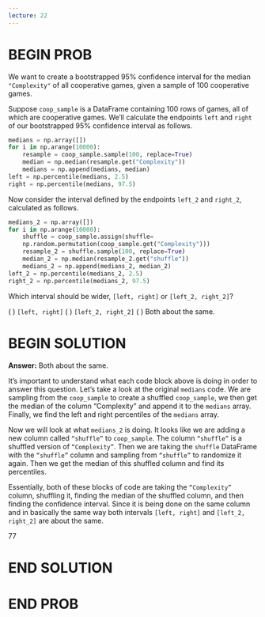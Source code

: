 ```yaml
---
lecture: 22
---
```


# BEGIN PROB
We want to create a bootstrapped 95% confidence interval for the median `"Complexity"` of all cooperative games, given a sample of 100 cooperative games.

Suppose `coop_sample` is a DataFrame containing 100 rows of games, all of which are cooperative games. We’ll calculate the endpoints `left` and `right` of our bootstrapped 95% confidence interval as follows.

```py
medians = np.array([])
for i in np.arange(10000):
    resample = coop_sample.sample(100, replace=True)
    median = np.median(resample.get("Complexity"))
    medians = np.append(medians, median)
left = np.percentile(medians, 2.5)
right = np.percentile(medians, 97.5)
```

Now consider the interval defined by the endpoints `left_2` and `right_2`, calculated as follows.

```py
medians_2 = np.array([])
for i in np.arange(10000):
    shuffle = coop_sample.assign(shuffle=
    np.random.permutation(coop_sample.get("Complexity")))
    resample_2 = shuffle.sample(100, replace=True)
    median_2 = np.median(resample_2.get("shuffle"))
    medians_2 = np.append(medians_2, median_2)
left_2 = np.percentile(medians_2, 2.5)
right_2 = np.percentile(medians_2, 97.5)
```

Which interval should be wider, `[left, right]` or `[left_2, right_2]`?

( ) `[left, right]`
( ) `[left_2, right_2]`
( ) Both about the same.

# BEGIN SOLUTION

**Answer:** Both about the same.

It’s important to understand what each code block above is doing in order to answer this question. Let’s take a look at the original `medians` code. We are sampling from the `coop_sample` to create a shuffled `coop_sample`, we then get the median of the column “Complexity” and append it to the `medians` array. Finally, we find the left and right percentiles of the `medians` array.

Now we will look at what `medians_2` is doing. It looks like we are adding a new column called `“shuffle”` to `coop_sample`. The column `“shuffle”`  is a shuffled version of `“Complexity”`. Then we are taking the `shuffle` DataFrame with the `“shuffle”` column and sampling from `“shuffle”` to randomize it again. Then we get the median of this shuffled column and find its percentiles.

Essentially, both of these blocks of code are taking the `“Complexity”` column, shuffling it, finding the median of the shuffled column, and then finding the confidence interval. Since it is being done on the same column and in basically the same way both intervals `[left, right]` and `[left_2, right_2]` are about the same.

<average>77</average>

# END SOLUTION

# END PROB
